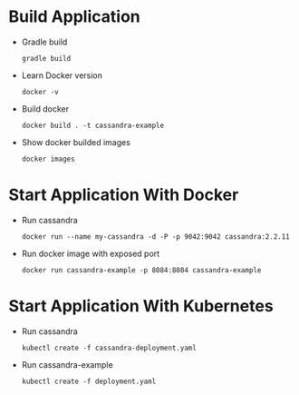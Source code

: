 # Build Application
  - Gradle build
     
     ```
     gradle build
      ```

  - Learn Docker version
    ```
    docker -v
    ```

  - Build docker 
    ```
    docker build . -t cassandra-example
    ```

  - Show docker builded images
    ```
    docker images
    ```


# Start Application With Docker

 - Run cassandra 
   ```
   docker run --name my-cassandra -d -P -p 9042:9042 cassandra:2.2.11
   ```

 - Run docker image with exposed port 
   ```
   docker run cassandra-example -p 8084:8084 cassandra-example
   ```

# Start Application With Kubernetes

 - Run cassandra 
   ```
   kubectl create -f cassandra-deployment.yaml
   ```

 - Run cassandra-example
   ```
   kubectl create -f deployment.yaml
   ```
 